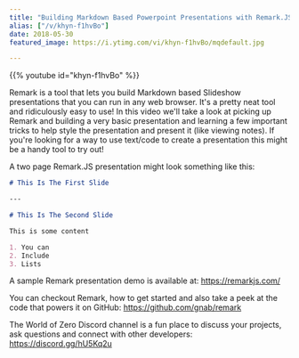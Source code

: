 ```yaml
---
title: "Building Markdown Based Powerpoint Presentations with Remark.JS"
alias: ["/v/khyn-f1hvBo"]
date: 2018-05-30
featured_image: https://i.ytimg.com/vi/khyn-f1hvBo/mqdefault.jpg

---
```


{{% youtube id="khyn-f1hvBo" %}}

Remark is a tool that lets you build Markdown based Slideshow presentations that you can run in any web browser. It's a pretty neat tool and ridiculously easy to use! In this video we'll take a look at picking up Remark and building a very basic presentation and learning a few important tricks to help style the presentation and present it (like viewing notes). If you're looking for a way to use text/code to create a presentation this might be a handy tool to try out!

A two page Remark.JS presentation might look something like this:

```md
# This Is The First Slide

---

# This Is The Second Slide

This is some content

1. You can
2. Include
3. Lists
```

A sample Remark presentation demo is available at: https://remarkjs.com/

You can checkout Remark, how to get started and also take a peek at the code that powers it on GitHub: https://github.com/gnab/remark

The World of Zero Discord channel is a fun place to discuss your projects, ask questions and connect with other developers: https://discord.gg/hU5Kq2u